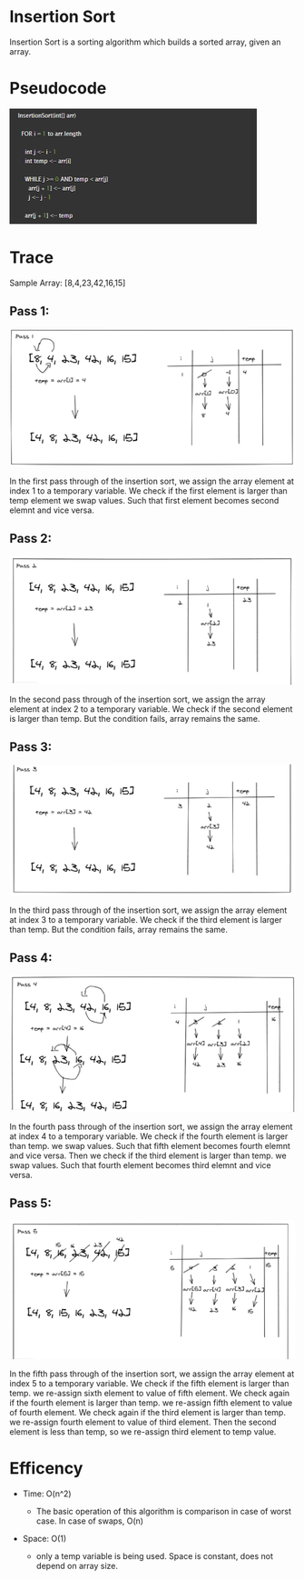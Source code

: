 # Insertion Sort

Insertion Sort is a sorting algorithm which builds a sorted array, given an array.

# Pseudocode
![](PseudoCode.PNG)


# Trace
Sample Array: [8,4,23,42,16,15]

## Pass 1:
![Pass 1](pass-1.PNG)

In the first pass through of the insertion sort, we assign the array element at index 1 to a temporary variable. We check if the first element is larger than temp element we swap values. Such that first element becomes second elemnt and vice versa.


## Pass 2:
![Pass 2](pass-2.PNG)

In the second pass through of the insertion sort, we assign the array element at index 2 to a temporary variable. We check if the second element is larger than temp. But the condition fails, array remains the same.



## Pass 3:
![Pass 3](pass-3.PNG)

In the third pass through of the insertion sort, we assign the array element at index 3 to a temporary variable. We check if the third element is larger than temp. But the condition fails, array remains the same.


## Pass 4:
![Pass 4](pass-4.PNG)

In the fourth pass through of the insertion sort, we assign the array element at index 4 to a temporary variable. We check if the fourth element is larger than temp. we swap values. Such that fifth element becomes fourth elemnt and vice versa. Then we check if the third element is larger than temp. we swap values. Such that fourth element becomes third elemnt and vice versa.


## Pass 5:
![Pass 5](pass-5.PNG)

In the fifth pass through of the insertion sort,  we assign the array element at index 5 to a temporary variable. We check if the fifth element is larger than temp. we re-assign sixth element to value of fifth element. We check again if the fourth element is larger than temp. we re-assign fifth element to value of fourth element.  We check again if the third element is larger than temp. we re-assign fourth element to value of third element. Then the second element is less than temp, so we re-assign third element to temp value.


# Efficency

- Time: O(n^2)
  - The basic operation of this algorithm is comparison in case of worst case. In case of swaps, O(n)

- Space: O(1)
  - only a temp variable is being used. Space is constant, does not depend on array size.
